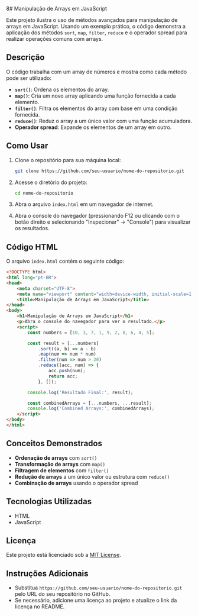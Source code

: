 8# Manipulação de Arrays em JavaScript

Este projeto ilustra o uso de métodos avançados para manipulação de arrays em JavaScript. Usando um exemplo prático, o código demonstra a aplicação dos métodos `sort`, `map`, `filter`, `reduce` e o operador spread para realizar operações comuns com arrays.

## Descrição

O código trabalha com um array de números e mostra como cada método pode ser utilizado:

- **`sort()`**: Ordena os elementos do array.
- **`map()`**: Cria um novo array aplicando uma função fornecida a cada elemento.
- **`filter()`**: Filtra os elementos do array com base em uma condição fornecida.
- **`reduce()`**: Reduz o array a um único valor com uma função acumuladora.
- **Operador spread**: Expande os elementos de um array em outro.

## Como Usar

1. Clone o repositório para sua máquina local:

    ```bash
    git clone https://github.com/seu-usuario/nome-do-repositorio.git
    ```

2. Acesse o diretório do projeto:

    ```bash
    cd nome-do-repositorio
    ```

3. Abra o arquivo `index.html` em um navegador de internet.

4. Abra o console do navegador (pressionando F12 ou clicando com o botão direito e selecionando "Inspecionar" -> "Console") para visualizar os resultados.

## Código HTML

O arquivo `index.html` contém o seguinte código:

```html
<!DOCTYPE html>
<html lang="pt-BR">
<head>
    <meta charset="UTF-8">
    <meta name="viewport" content="width=device-width, initial-scale=1.0">
    <title>Manipulação de Arrays em JavaScript</title>
</head>
<body>
    <h1>Manipulação de Arrays em JavaScript</h1>
    <p>Abra o console do navegador para ver o resultado.</p>
    <script>
        const numbers = [10, 3, 7, 1, 9, 2, 8, 6, 4, 5];

        const result = [...numbers]
            .sort((a, b) => a - b)  
            .map(num => num * num) 
            .filter(num => num > 20) 
            .reduce((acc, num) => { 
                acc.push(num);
                return acc;
            }, []); 

        console.log('Resultado Final:', result);

        const combinedArrays = [...numbers, ...result];
        console.log('Combined Arrays:', combinedArrays); 
    </script>
</body>
</html>
```

## Conceitos Demonstrados

- **Ordenação de arrays** com `sort()`
- **Transformação de arrays** com `map()`
- **Filtragem de elementos** com `filter()`
- **Redução de arrays** a um único valor ou estrutura com `reduce()`
- **Combinação de arrays** usando o operador spread

## Tecnologias Utilizadas

- HTML
- JavaScript

## Licença

Este projeto está licenciado sob a [MIT License](https://opensource.org/licenses/MIT).

## Instruções Adicionais

- Substitua `https://github.com/seu-usuario/nome-do-repositorio.git` pelo URL do seu repositório no GitHub.
- Se necessário, adicione uma licença ao projeto e atualize o link da licença no README.
